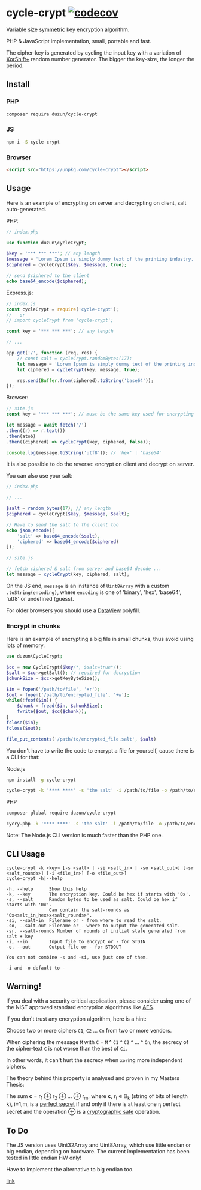 # cycle-crypt [![codecov](https://codecov.io/gh/duzun/cycle-crypt/branch/master/graph/badge.svg)](https://codecov.io/gh/duzun/cycle-crypt)

Variable size [symmetric](https://en.wikipedia.org/wiki/Symmetric-key_algorithm) key encryption algorithm.

PHP & JavaScript implementation, small, portable and fast.

The cipher-key is generated by cycling the input key with a variation of [XorShift+](https://en.wikipedia.org/wiki/Xorshift#xorshift+) random number generator. The bigger the key-size, the longer the period.

## Install

### PHP

```sh
composer require duzun/cycle-crypt
```

### JS

```sh
npm i -S cycle-crypt
```

### Browser

```html
<script src="https://unpkg.com/cycle-crypt"></script>
```


## Usage

Here is an example of encrypting on server and decrypting on client, salt auto-generated.

PHP:

```php
// index.php

use function duzun\cycleCrypt;

$key = '*** *** ***'; // any length
$message = 'Lorem Ipsum is simply dummy text of the printing industry...';
$ciphered = cycleCrypt($key, $message, true);

// send $ciphered to the client
echo base64_encode($ciphered);
```

Express.js:

```js
// index.js
const cycleCrypt = require('cycle-crypt');
//   or
// import cycleCrypt from 'cycle-crypt';

const key = '*** *** ***'; // any length

// ...

app.get('/', function (req, res) {
    // const salt = cycleCrypt.randomBytes(17);
    let message = 'Lorem Ipsum is simply dummy text of the printing industry...';
    let ciphered = cycleCrypt(key, message, true);

    res.send(Buffer.from(ciphered).toString('base64'));
});

```

Browser:

```js
// site.js
const key = '*** *** ***'; // must be the same key used for encrypting

let message = await fetch('/')
.then((r) => r.text())
.then(atob)
.then((ciphered) => cycleCrypt(key, ciphered, false));

console.log(message.toString('utf8')); // 'hex' | 'base64'
```

It is also possible to do the reverse: encrypt on client and decrypt on server.

You can also use your salt:

```php
// index.php

// ...

$salt = random_bytes(17); // any length
$ciphered = cycleCrypt($key, $message, $salt);

// Have to send the salt to the client too
echo json_encode([
    'salt' => base64_encode($salt),
    'ciphered' => base64_encode($ciphered)
]);
```

```js
// site.js

// fetch ciphered & salt from server and base64 decode ...
let message = cycleCrypt(key, ciphered, salt);
```

On the JS end, `message` is an instance of `Uint8Array` with a custom `.toString(encoding)`,
where `encoding` is one of  'binary', 'hex', 'base64', 'utf8' or undefined (guess).

For older browsers you should use a [DataView](https://gist.github.com/mika76/20b86c76afb77c35e0b4) polyfill.

### Encrypt in chunks

Here is an example of encrypting a big file in small chunks,
thus avoid using lots of memory.

```php
use duzun\CycleCrypt;

$cc = new CycleCrypt($key/*, $salt=true*/);
$salt = $cc->getSalt(); // required for decryption
$chunkSize = $cc->getKeyByteSize();

$in = fopen('/path/to/file', '+r');
$out = fopen('/path/to/encrypted_file', '+w');
while(!feof($in)) {
    $chunk = fread($in, $chunkSize);
    fwrite($out, $cc($chunk));
}
fclose($in);
fclose($out);

file_put_contents('/path/to/encrypted_file.salt', $salt)
```

You don't have to write the code to encrypt a file for yourself, cause there is a CLI for that:

Node.js

```sh
npm install -g cycle-crypt

cycle-crypt -k '**** ****' -s 'the salt' -i /path/to/file -o /path/to/encrypted_file
```

PHP

```sh
composer global require duzun/cycle-crypt

cycry.php -k '**** ****' -s 'the salt' -i /path/to/file -o /path/to/encrypted_file
```

Note: The Node.js CLI version is much faster than the PHP one.

## CLI Usage

    cycle-crypt -k <key> [-s <salt> | -si <salt_in> | -so <salt_out>] [-sr <salt_rounds>] [-i <file_in>] [-o <file_out>]
    cycle-crypt -h|--help

    -h, --help      Show this help
    -k, --key       The encryption key. Could be hex if starts with '0x'.
    -s, --salt      Random bytes to be used as salt. Could be hex if starts with '0x'.
                    Can contain the salt-rounds as "0x<salt_in_hex>x<salt_rounds>".
    -si, --salt-in  Filename or - from where to read the salt.
    -so, --salt-out Filename or - where to output the generated salt.
    -sr, --salt-rounds Number of rounds of initial state generated from salt + key
    -i, --in        Input file to encrypt or - for STDIN
    -o, --out       Output file or - for STDOUT

    You can not combine -s and -si, use just one of them.    

    -i and -o default to -

## Warning!

If you deal with a security critical application, please consider using one of the NIST approved standard encryption algorithms like [AES](https://en.wikipedia.org/wiki/Advanced_Encryption_Standard).

If you don't trust any encryption algorithm, here is a hint:

Choose two or more ciphers `C1`, `C2` ... `Cn` from two or more vendors.

When ciphering the message `M` with `C` = `M` ^ `C1` ^ `C2` ^ ... ^ `Cn`, the secrecy of the cipher-text `C` is not worse than the best of `Ci`.

In other words, it can't hurt the secrecy when `xor`ing more independent ciphers.

The theory behind this property is analysed and proven in my Masters Thesis:

The sum **c** = r<sub>1</sub>  ⊕ r<sub>2</sub> ⊕ ... ⊕ r<sub>m</sub>, where **c**, r<sub>i</sub> ∊ 𝔹<sub>k</sub> (string of bits of length k), i=1,m, is a [perfect secret](https://www.wikiwand.com/en/One-time_pad#Perfect_secrecy) if and only if there is at least one r<sub>i</sub> perfect secret and the operation ⊕ is a [cryptographic safe](https://www.wikiwand.com/en/Cryptographic_hash_function) operation.

## To Do

The JS version uses Uint32Array and Uint8Array, which use little endian or big endian, depending on hardware. The current implementation has been tested in little endian HW only!

Have to implement the alternative to big endian too.

[link](https://stackoverflow.com/questions/7869752/javascript-typed-arrays-and-endianness)
